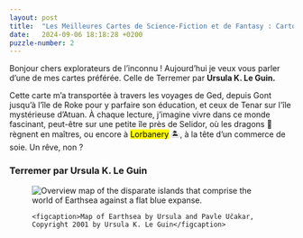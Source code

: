 ```yaml
---
layout: post
title:  "Les Meilleures Cartes de Science-Fiction et de Fantasy : Cartographier les Territoires Inexplorés"
date:   2024-09-06 18:18:28 +0200
puzzle-number: 2
---
```

Bonjour chers explorateurs de l’inconnu ! Aujourd’hui je veux vous parler d’une de mes cartes préférée. Celle de Terremer par **Ursula K. Le Guin.** 

Cette carte m’a transportée à travers les voyages de Ged, depuis Gont jusqu’à l’île de Roke pour y parfaire son éducation, et ceux de Tenar sur l'île mystérieuse d’Atuan. À chaque lecture, j’imagine vivre dans ce monde fascinant, peut-être sur une petite île près de Selidor, où les dragons 🐉 règnent en maîtres, ou encore à <mark>Lorbanery</mark> 🏝️, à la tête d’un commerce de soie. Un rêve, non ?
### **Terremer par Ursula K. Le Guin**
<figure>
    <img
    srcset="
        {{'/assets/images/maps/earthsea-map-lg.jpg'| absolute_url}}  640w,
        {{'/assets/images/maps/earthsea-map-lg.jpg'| absolute_url}}  768w,
        {{'/assets/images/maps/earthsea-map-lg.jpg'| absolute_url}}  1024w,
    "
    sizes="(max-width: 640px) 100vw,
            (max-width: 768px) 100vw, 
            1024px"
    src="{{'/assets/images/maps/earthsea-map-lg.jpg'| absolute_url}}"
    alt="Overview map of the disparate islands that comprise the world of Earthsea against a flat blue expanse." />

    <figcaption>Map of Earthsea by Ursula and Pavle Učakar, Copyright 2001 by Ursula K. Le Guin</figcaption>
</figure>